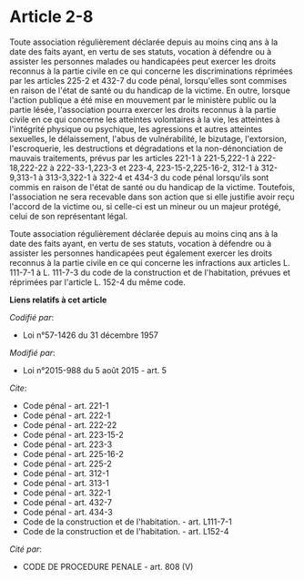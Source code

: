 # Article 2-8

Toute association régulièrement déclarée depuis au moins cinq ans à la date des faits ayant, en vertu de ses statuts,
vocation à défendre ou à assister les personnes malades ou handicapées peut exercer les droits reconnus à la partie civile en
ce qui concerne les discriminations réprimées par les articles 225-2 et 432-7 du code pénal, lorsqu'elles sont commises en
raison de l'état de santé ou du handicap de la victime. En outre, lorsque l'action publique a été mise en mouvement par le
ministère public ou la partie lésée, l'association pourra exercer les droits reconnus à la partie civile en ce qui concerne
les atteintes volontaires à la vie, les atteintes à l'intégrité physique ou psychique, les agressions et autres atteintes
sexuelles, le délaissement, l'abus de vulnérabilité, le bizutage, l'extorsion, l'escroquerie, les destructions et
dégradations et la non-dénonciation de mauvais traitements, prévus par les articles 221-1 à 221-5,222-1 à 222-18,222-22 à
222-33-1,223-3 et 223-4,
223-15-2,225-16-2,
312-1 à 312-9,313-1 à 313-3,322-1 à 322-4 et 434-3 du code pénal lorsqu'ils sont commis en raison de l'état de santé ou du
handicap de la victime. Toutefois, l'association ne sera recevable dans son action que si elle justifie avoir reçu l'accord
de la victime ou, si celle-ci est un mineur ou un majeur protégé, celui de son représentant légal. 

Toute association régulièrement déclarée depuis au moins cinq ans à la date des faits ayant, en vertu de ses statuts,
vocation à défendre ou à assister les personnes handicapées peut également exercer les droits reconnus à la partie civile en
ce qui concerne les infractions aux articles L. 111-7-1 à L. 111-7-3 du code de la construction et de l'habitation, prévues
et réprimées par l'article L. 152-4 du même code.

**Liens relatifs à cet article**

_Codifié par_:

  - Loi n°57-1426 du 31 décembre 1957

_Modifié par_:

  - Loi n°2015-988 du 5 août 2015 - art. 5

_Cite_:

  - Code pénal - art. 221-1
  - Code pénal - art. 222-1
  - Code pénal - art. 222-22
  - Code pénal - art. 223-15-2
  - Code pénal - art. 223-3
  - Code pénal - art. 225-16-2
  - Code pénal - art. 225-2
  - Code pénal - art. 312-1
  - Code pénal - art. 313-1
  - Code pénal - art. 322-1
  - Code pénal - art. 432-7
  - Code pénal - art. 434-3
  - Code de la construction et de l'habitation. - art. L111-7-1
  - Code de la construction et de l'habitation. - art. L152-4

_Cité par_:

  - CODE DE PROCEDURE PENALE - art. 808 (V)
